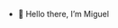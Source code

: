 - 👋 Hello there, I’m Miguel


<!---
MikierXXV/MikierXXV is a ✨ special ✨ repository because its `README.md` (this file) appears on your GitHub profile.
You can click the Preview link to take a look at your changes.
--->
